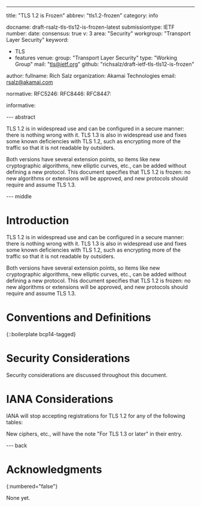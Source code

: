 ---
title: "TLS 1.2 is Frozen"
abbrev: "tls1.2-frozen"
category: info

docname: draft-rsalz-tls-tls12-is-frozen-latest
submissiontype: IETF
number:
date:
consensus: true
v: 3
area: "Security"
workgroup: "Transport Layer Security"
keyword:
 - TLS
 - features
venue:
  group: "Transport Layer Security"
  type: "Working Group"
  mail: "tls@ietf.org"
  github: "richsalz/draft-ietf-tls-tls12-is-frozen"

author:
  fullname: Rich Salz
  organization: Akamai Technologies
  email: rsalz@akamai.com

normative:
  RFC5246:
  RFC8446:
  RFC8447:

informative:


--- abstract

TLS 1.2 is in widespread use and can be configured in a secure manner: there
is nothing wrong with it. TLS 1.3 is also in widespread use and fixes some
known deficiencies with TLS 1.2, such as encrypting more of the traffic so
that it is not readable by outsiders.

Both versions have several extension points, so items like new cryptographic
algorithms, new elliptic curves, etc., can be added without defining a
new protocol. This document specifies that TLS 1.2 is frozen: no new algorithms
or extensions will be approved, and new protocols should require and assume
TLS 1.3.

--- middle

# Introduction

TLS 1.2 is in widespread use and can be configured in a secure manner: there
is nothing wrong with it. TLS 1.3 is also in widespread use and fixes some
known deficiencies with TLS 1.2, such as encrypting more of the traffic so
that it is not readable by outsiders.

Both versions have several extension points, so items like new cryptographic
algorithms, new elliptic curves, etc., can be added without defining a
new protocol. This document specifies that TLS 1.2 is frozen: no new algorithms
or extensions will be approved, and new protocols should require and assume
TLS 1.3.

# Conventions and Definitions

{::boilerplate bcp14-tagged}


# Security Considerations

Security considerations are discussed throughout this document.

# IANA Considerations

IANA will stop accepting registrations for TLS 1.2 for any of the following
tables:
>

New ciphers, etc., will have the note "For TLS 1.3 or later" in their entry.


--- back

# Acknowledgments
{:numbered="false"}

None yet.
